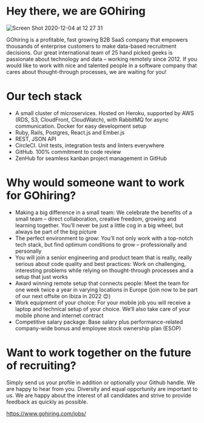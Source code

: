# Hey there, we are GOhiring

![Screen Shot 2020-12-04 at 12 27 31](https://user-images.githubusercontent.com/1110222/141979927-b43b0943-faf9-4c8a-98c5-818c4298efcd.png)

GOhiring is a profitable, fast growing B2B SaaS company that empowers thousands of enterprise customers to make data-based recruitment decisions. Our great international team of 25 hand picked geeks is passionate about technology and data – working remotely since 2012. If you would like to work with nice and talented people in a software company that cares about thought-through processes, we are waiting for you!

# Our tech stack
- A small cluster of microservices. Hosted on Heroku, supported by AWS (RDS, S3, CloudFront, CloudWatch), with RabbitMQ for async communication. Docker for easy development setup
- Ruby, Rails, Postgres, React.js and Ember.js
- REST, JSON API
- CircleCI. Unit tests, integration tests and linters everywhere
- GitHub. 100% commitment to code review
- ZenHub for seamless kanban project management in GitHub


# Why would someone want to work for GOhiring?
- Making a big difference in a small team: We celebrate the benefits of a small team – direct collaboration, creative freedom, growing and learning together. You’ll never be just a little cog in a big wheel, but always be part of the big picture
- The perfect environment to grow: You’ll not only work with a top-notch tech stack, but find optimum conditions to grow – professionally and personally
- You will join a senior engineering and product team that is really, really serious about code quality and best practices: Work on challenging, interesting problems while relying on thought-through processes and a setup that just works
- Award winning remote setup that connects people: Meet the team for one week twice a year in varying locations in Europe (join now to be part of our next offsite on Ibiza in 2022 😊)
- Work equipment of your choice: For your mobile job you will receive a laptop and technical setup of your choice. We’ll also take care of your mobile phone and internet contract
- Competitive salary package: Base salary plus performance-related company-wide bonus and employee stock ownership plan (ESOP)

# Want to work together on the future of recruiting?
Simply send us your profile in addition or optionally your Github handle. We are happy to hear from you. Diversity and equal opportunity are important to us. We are happy about the interest of all candidates and strive to provide feedback as quickly as possible.

https://www.gohiring.com/jobs/
